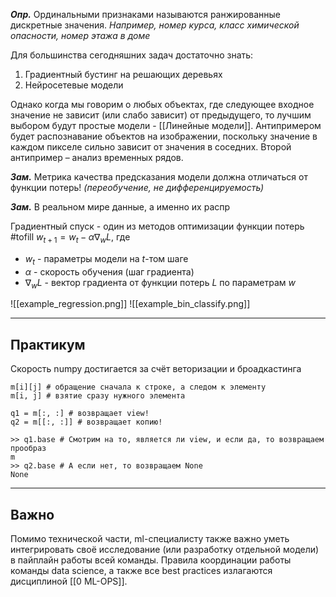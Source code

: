 ***Опр.*** Ординальными признаками называются ранжированные дискретные значения. *Например, номер курса, класс химической опасности, номер этажа в доме*
 
Для большинства сегодняшних задач достаточно знать:
1. Градиентный бустинг на решающих деревьях
2. Нейросетевые модели

Однако когда мы говорим о любых объектах, где следующее входное значение не зависит (или слабо зависит) от предыдущего, то лучшим выбором будут простые модели - [[Линейные модели]]. Антипримером будет распознавание объектов на изображении, поскольку значение в каждом пикселе сильно зависит от значения в соседних. Второй антипример – анализ временных рядов.

***Зам.*** Метрика качества предсказания модели должна отличаться от функции потерь! *(переобучение, не дифференцируемость)*

***Зам.*** В реальном мире данные, а именно их распр

Градиентный спуск - один из методов оптимизации функции потерь #tofill 
$w_{t+1}​=w_t​−α∇_w​L,$ где 
- $w_t$ - параметры модели на $t$-том шаге
- $\alpha$ - скорость обучения (шаг градиента)
- $∇_w​L$ - вектор градиента от функции потерь $L$ по параметрам $w$

![[example_regression.png]]
![[example_bin_classify.png]]


-----
## Практикум

Скорость numpy достигается за счёт веторизации и броадкастинга
```
m[i][j] # обращение сначала к строке, а следом к элементу
m[i, j] # взятие сразу нужного элемента
```
```
q1 = m[:, :] # возвращает view!
q2 = m[[:, :]] # возвращает копию!

>> q1.base # Смотрим на то, является ли view, и если да, то возвращаем прообраз
m
>> q2.base # А если нет, то возвращаем None
None
```
---

## Важно
Помимо технической части, ml-специалисту также важно уметь интегрировать своё  исследование (или разработку отдельной модели) в пайплайн работы всей команды. Правила координации работы команды data science, а также все best practices излагаются дисциплиной [[0 ML-OPS]]. 